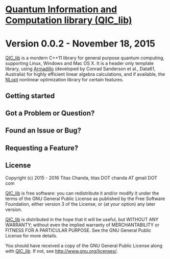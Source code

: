 # [Quantum Information and Computation library (QIC_lib)](http://titas99.github.io/QIC_lib/)
Version 0.0.2 - November 18, 2015 
=================================
[QIC_lib](http://titas99.github.io/QIC_lib/) is a mordern C++11 library for general purpose quantum computing, supporting Linux, Windows and Mac OS X. 
It is a header only template library, using [Armadillo](http://arma.sourceforge.net/) (developed by Conrad Sanderson et al., Data61, Australia) for highly efficient linear algebra calculations, and if available, the [NLopt](http://ab-initio.mit.edu/wiki/index.php/NLopt) nonlinear optimization library for certain features.

Getting started
---------------



Got a Problem or Question?
--------------------------


Found an Issue or Bug?
----------------------


Requesting a Feature?
---------------------


License
-------
Copyright (c) 2015 - 2016  Titas Chanda, titas DOT chanda AT gmail DOT com

[QIC_lib](http://titas99.github.io/QIC_lib/) is free software: you can redistribute it and/or modify
it under the terms of the GNU General Public License as published by
the Free Software Foundation, either version 3 of the License, or
(at your option) any later version.

[QIC_lib](http://titas99.github.io/QIC_lib/) is distributed in the hope that it will be useful,
but WITHOUT ANY WARRANTY; without even the implied warranty of
MERCHANTABILITY or FITNESS FOR A PARTICULAR PURPOSE.  See the
GNU General Public License for more details.

You should have received a copy of the GNU General Public License
along with [QIC_lib](http://titas99.github.io/QIC_lib/).  If not, see <http://www.gnu.org/licenses/>.
